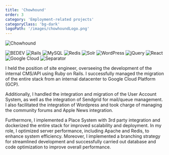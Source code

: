 ```yaml
---
title: 'Chowhound'
order: 3
category: 'Employment-related projects'
categoryClass: 'bg-dark'
logoPath: '/images/chowhoundLogo.png'
---
```


![Chowhound](/images/chowhoundScreenshot.png#portfolio-image)

![BEDEV](https://img.shields.io/badge/Back_End_Development-red?style=for-the-badge&logoColor=white#portfolio-badge)
![Rails](https://img.shields.io/badge/rails-%23CC0000.svg?style=for-the-badge&logo=ruby-on-rails&logoColor=white#portfolio-badge)
![MySQL](https://img.shields.io/badge/mysql-%2300f.svg?style=for-the-badge&logo=mysql&logoColor=white#portfolio-badge)
![Redis](https://img.shields.io/badge/redis-%23DD0031.svg?style=for-the-badge&logo=redis&logoColor=white#portfolio-badge)
![Solr](https://img.shields.io/badge/Solr-C71A36?style=for-the-badge&logo=Apache%20Solr&logoColor=white#portfolio-badge)
![WordPress](https://img.shields.io/badge/WordPress-%23117AC9.svg?style=for-the-badge&logo=WordPress&logoColor=white#portfolio-badge)
![jQuery](https://img.shields.io/badge/jquery-%230769AD.svg?style=for-the-badge&logo=jquery&logoColor=white#portfolio-badge)
![React](https://img.shields.io/badge/react-%2320232a.svg?style=for-the-badge&logo=react&logoColor=%2361DAFB#portfolio-badge)
![Google Cloud](https://img.shields.io/badge/GCP-%234285F4.svg?style=for-the-badge&logo=google-cloud&logoColor=white#portfolio-badge)
![Separator](#portfolio-separator)

I held the position of site engineer, overseeing the development of the internal CMS/API using Ruby on Rails. I successfully managed the migration of the entire stack from an internal datacenter to Google Cloud Platform (GCP).

Additionally, I handled the integration and migration of the User Account System, as well as the integration of Sendgrid for mail/queue management. I also facilitated the integration of Wordpress and took charge of managing the community forums and Apple News integration.

Furthermore, I implemented a Place System with 3rd party integration and dockerized the entire stack for improved scalability and deployment. In my role, I optimized server performance, including Apache and Redis, to enhance system efficiency. Moreover, I implemented a branching strategy for streamlined development and successfully carried out database and code optimization to improve overall performance.
